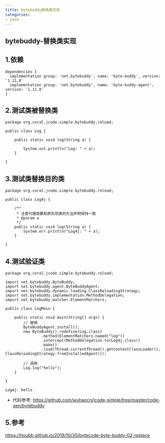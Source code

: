 ```yaml
---
title: bytebuddy替换类实现
categories:
- java
---
```



## bytebuddy-替换类实现

## 1.依赖

```
dependencies {
  implementation group: 'net.bytebuddy', name: 'byte-buddy', version: '1.11.8'
  implementation group: 'net.bytebuddy', name: 'byte-buddy-agent', version: '1.11.8'
}
```

## 2.测试类被替换类

```
package org.coral.jcode.simple.bytebuddy.reload;

public class Log {

    public static void log(String a) {

        System.out.println("Log: " + a);
    }

}
```

## 3.测试类替换目的类

```
package org.coral.jcode.simple.bytebuddy.reload;

public class Log4j {

    /**
     * 注意代理类要和原实现类的方法声明保持一致
     * @param a
     */
    public static void log(String a) {
        System.err.println("Log4j: " + a);
    }

}
```

## 4.测试验证类

```
package org.coral.jcode.simple.bytebuddy.reload;

import net.bytebuddy.ByteBuddy;
import net.bytebuddy.agent.ByteBuddyAgent;
import net.bytebuddy.dynamic.loading.ClassReloadingStrategy;
import net.bytebuddy.implementation.MethodDelegation;
import net.bytebuddy.matcher.ElementMatchers;

public class LogMain {

    public static void main(String[] args) {
        // 替换
        ByteBuddyAgent.install();
        new ByteBuddy().redefine(Log.class)
                .method(ElementMatchers.named("log"))
                .intercept(MethodDelegation.to(Log4j.class))
                .make()
                .load(Thread.currentThread().getContextClassLoader(), ClassReloadingStrategy.fromInstalledAgent());

        // 调用
        Log.log("hello");
    }

}
```

```
Log4j: hello
```

* 代码参考:
  https://github.com/wuhaocn/jcode-simple/tree/master/code-gen/bytebuddy
  
## 5.参考

https://houbb.github.io/2019/10/30/bytecode-byte-buddy-02-replace